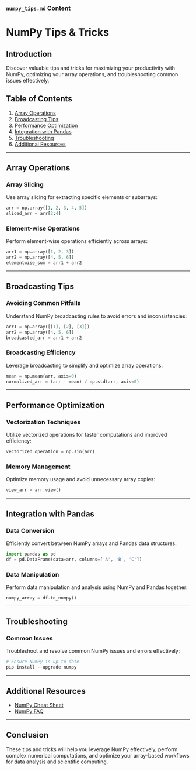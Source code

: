 
### `numpy_tips.md` Content


# NumPy Tips & Tricks

## Introduction

Discover valuable tips and tricks for maximizing your productivity with NumPy, optimizing your array operations, and troubleshooting common issues effectively.

## Table of Contents

1. [Array Operations](#array-operations)
2. [Broadcasting Tips](#broadcasting-tips)
3. [Performance Optimization](#performance-optimization)
4. [Integration with Pandas](#integration-with-pandas)
5. [Troubleshooting](#troubleshooting)
6. [Additional Resources](#additional-resources)

---

## Array Operations

### Array Slicing

Use array slicing for extracting specific elements or subarrays:

```python
arr = np.array([1, 2, 3, 4, 5])
sliced_arr = arr[2:4]
```

### Element-wise Operations

Perform element-wise operations efficiently across arrays:

```python
arr1 = np.array([1, 2, 3])
arr2 = np.array([4, 5, 6])
elementwise_sum = arr1 + arr2
```

---

## Broadcasting Tips

### Avoiding Common Pitfalls

Understand NumPy broadcasting rules to avoid errors and inconsistencies:

```python
arr1 = np.array([[1], [2], [3]])
arr2 = np.array([4, 5, 6])
broadcasted_arr = arr1 + arr2
```

### Broadcasting Efficiency

Leverage broadcasting to simplify and optimize array operations:

```python
mean = np.mean(arr, axis=0)
normalized_arr = (arr - mean) / np.std(arr, axis=0)
```

---

## Performance Optimization

### Vectorization Techniques

Utilize vectorized operations for faster computations and improved efficiency:

```python
vectorized_operation = np.sin(arr)
```

### Memory Management

Optimize memory usage and avoid unnecessary array copies:

```python
view_arr = arr.view()
```

---

## Integration with Pandas

### Data Conversion

Efficiently convert between NumPy arrays and Pandas data structures:

```python
import pandas as pd
df = pd.DataFrame(data=arr, columns=['A', 'B', 'C'])
```

### Data Manipulation

Perform data manipulation and analysis using NumPy and Pandas together:

```python
numpy_array = df.to_numpy()
```

---

## Troubleshooting

### Common Issues

Troubleshoot and resolve common NumPy issues and errors effectively:

```python
# Ensure NumPy is up to date
pip install --upgrade numpy
```

---

## Additional Resources

- [NumPy Cheat Sheet](https://github.com/numpy/numpy/blob/main/doc/quickstart/cheat-sheet.rst)
- [NumPy FAQ](https://numpy.org/doc/stable/reference/routines.html)

---

## Conclusion

These tips and tricks will help you leverage NumPy effectively, perform complex numerical computations, and optimize your array-based workflows for data analysis and scientific computing.

